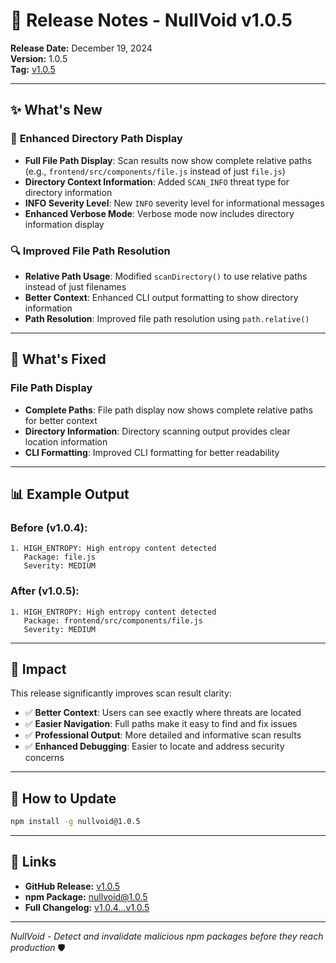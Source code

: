 # 🚀 Release Notes - NullVoid v1.0.5

**Release Date:** December 19, 2024  
**Version:** 1.0.5  
**Tag:** [v1.0.5](https://github.com/kurt-grung/NullVoid/releases/tag/v1.0.5)

---

## ✨ **What's New**

### 📁 **Enhanced Directory Path Display**
- **Full File Path Display**: Scan results now show complete relative paths (e.g., `frontend/src/components/file.js` instead of just `file.js`)
- **Directory Context Information**: Added `SCAN_INFO` threat type for directory information
- **INFO Severity Level**: New `INFO` severity level for informational messages
- **Enhanced Verbose Mode**: Verbose mode now includes directory information display

### 🔍 **Improved File Path Resolution**
- **Relative Path Usage**: Modified `scanDirectory()` to use relative paths instead of just filenames
- **Better Context**: Enhanced CLI output formatting to show directory information
- **Path Resolution**: Improved file path resolution using `path.relative()`

---

## 🔧 **What's Fixed**

### **File Path Display**
- **Complete Paths**: File path display now shows complete relative paths for better context
- **Directory Information**: Directory scanning output provides clear location information
- **CLI Formatting**: Improved CLI formatting for better readability

---

## 📊 **Example Output**

### **Before (v1.0.4):**
```
1. HIGH_ENTROPY: High entropy content detected
   Package: file.js
   Severity: MEDIUM
```

### **After (v1.0.5):**
```
1. HIGH_ENTROPY: High entropy content detected
   Package: frontend/src/components/file.js
   Severity: MEDIUM
```

---

## 🎯 **Impact**

This release significantly improves scan result clarity:

- ✅ **Better Context**: Users can see exactly where threats are located
- ✅ **Easier Navigation**: Full paths make it easy to find and fix issues
- ✅ **Professional Output**: More detailed and informative scan results
- ✅ **Enhanced Debugging**: Easier to locate and address security concerns

---

## 🚀 **How to Update**

```bash
npm install -g nullvoid@1.0.5
```

---

## 🔗 **Links**

- **GitHub Release:** [v1.0.5](https://github.com/kurt-grung/NullVoid/releases/tag/v1.0.5)
- **npm Package:** [nullvoid@1.0.5](https://www.npmjs.com/package/nullvoid/v/1.0.5)
- **Full Changelog:** [v1.0.4...v1.0.5](https://github.com/kurt-grung/NullVoid/compare/v1.0.4...v1.0.5)

---

*NullVoid - Detect and invalidate malicious npm packages before they reach production* 🛡️
